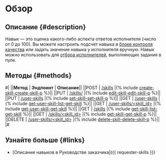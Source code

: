 # Обзор

## Описание {#description}

Навык — это оценка какого-либо аспекта ответов исполнителя (число от 0 до 100). Вы можете настроить подсчет навыка в [блоке контроля качества](quality_control.md) или задать значение навыка у исполнителя вручную. Навык можно использовать для [отбора исполнителей](filter-skill.md), выполняющих задания в пуле.

## Методы {#methods}

#|
||**Метод** | **Эндпоинт** | **Описание**||
||POST | [/skills](create-skill.md) |{% include [create-skill-create-skill-p](../_includes/concepts/create-skill/id-create-skill/create-skill-p.md) %}||
||PUT | [/skills/<skill id>](edit-skill.md) |{% include [edit-skill-edit-skill-p](../_includes/concepts/edit-skill/id-edit-skill/edit-skill-p.md) %}||
||PUT | [/user-skills](set-skill.md) |{% include [set-skill-set-skill-p](../_includes/concepts/set-skill/id-set-skill/set-skill-p.md) %}||
||GET | [/user-skills](get-user-skill-list.md) |{% include [get-user-skill-list-get-skill](../_includes/concepts/get-user-skill-list/id-get-user-skill-list/get-skill.md) %}||
||GET | [/user-skills/<skill_id>](get-user-skill.md) |{% include [get-user-skill-get-skill](../_includes/concepts/get-user-skill/id-get-user-skill/get-skill.md) %}||
||GET | [/skills](get-skill-list.md) |{% include [get-skill-list-get-skill](../_includes/concepts/get-skill-list/id-get-skill-list/get-skill.md) %}||
||GET | [/skills/<skill_id>](get-skill.md) |{% include [get-skill-get-skill-p](../_includes/concepts/get-skill/id-get-skill/get-skill-p.md) %}||
||DELETE | [/user-skills/<skill_id>](delete-skill.md) |{% include [delete-skill-delete-skill-p](../_includes/concepts/delete-skill/id-delete-skill/delete-skill-p.md) %}||
|#

## Узнайте больше {#links}

- [Описание навыков в Руководстве заказчика]({{ requester-skills }})

